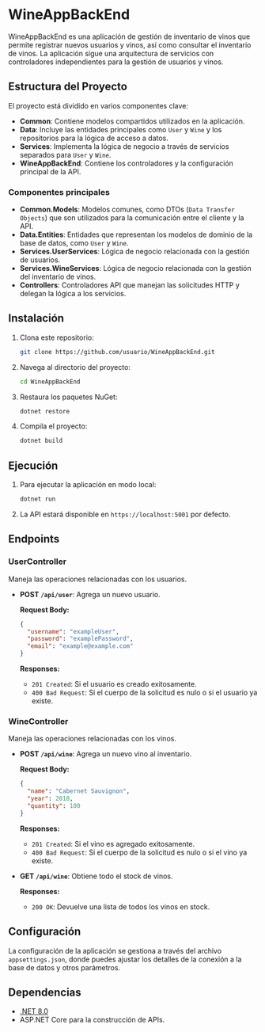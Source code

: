 # WineAppBackEnd

WineAppBackEnd es una aplicación de gestión de inventario de vinos que permite registrar nuevos usuarios y vinos, así como consultar el inventario de vinos. La aplicación sigue una arquitectura de servicios con controladores independientes para la gestión de usuarios y vinos.

## Estructura del Proyecto

El proyecto está dividido en varios componentes clave:

- **Common**: Contiene modelos compartidos utilizados en la aplicación.
- **Data**: Incluye las entidades principales como `User` y `Wine` y los repositorios para la lógica de acceso a datos.
- **Services**: Implementa la lógica de negocio a través de servicios separados para `User` y `Wine`.
- **WineAppBackEnd**: Contiene los controladores y la configuración principal de la API.

### Componentes principales

- **Common.Models**: Modelos comunes, como DTOs (`Data Transfer Objects`) que son utilizados para la comunicación entre el cliente y la API.
- **Data.Entities**: Entidades que representan los modelos de dominio de la base de datos, como `User` y `Wine`.
- **Services.UserServices**: Lógica de negocio relacionada con la gestión de usuarios.
- **Services.WineServices**: Lógica de negocio relacionada con la gestión del inventario de vinos.
- **Controllers**: Controladores API que manejan las solicitudes HTTP y delegan la lógica a los servicios.

## Instalación

1. Clona este repositorio:
   ```bash
   git clone https://github.com/usuario/WineAppBackEnd.git
   ```

2. Navega al directorio del proyecto:
   ```bash
   cd WineAppBackEnd
   ```

3. Restaura los paquetes NuGet:
   ```bash
   dotnet restore
   ```

4. Compila el proyecto:
   ```bash
   dotnet build
   ```

## Ejecución

1. Para ejecutar la aplicación en modo local:
   ```bash
   dotnet run
   ```

2. La API estará disponible en `https://localhost:5001` por defecto.

## Endpoints

### UserController

Maneja las operaciones relacionadas con los usuarios.

- **POST `/api/user`**: Agrega un nuevo usuario.

  **Request Body:**
  ```json
  {
    "username": "exampleUser",
    "password": "examplePassword",
    "email": "example@example.com"
  }
  ```

  **Responses:**
  - `201 Created`: Si el usuario es creado exitosamente.
  - `400 Bad Request`: Si el cuerpo de la solicitud es nulo o si el usuario ya existe.

### WineController

Maneja las operaciones relacionadas con los vinos.

- **POST `/api/wine`**: Agrega un nuevo vino al inventario.

  **Request Body:**
  ```json
  {
    "name": "Cabernet Sauvignon",
    "year": 2018,
    "quantity": 100
  }
  ```

  **Responses:**
  - `201 Created`: Si el vino es agregado exitosamente.
  - `400 Bad Request`: Si el cuerpo de la solicitud es nulo o si el vino ya existe.

- **GET `/api/wine`**: Obtiene todo el stock de vinos.

  **Responses:**
  - `200 OK`: Devuelve una lista de todos los vinos en stock.

## Configuración

La configuración de la aplicación se gestiona a través del archivo `appsettings.json`, donde puedes ajustar los detalles de la conexión a la base de datos y otros parámetros.

## Dependencias

- [.NET 8.0](https://dotnet.microsoft.com/download/dotnet/8.0)
- ASP.NET Core para la construcción de APIs.
